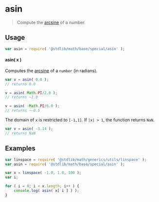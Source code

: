 # asin

> Compute the [arcsine][arcsine] of a number.


<section class="usage">

## Usage

``` javascript
var asin = require( '@stdlib/math/base/special/asin' );
```

#### asin( x )

Computes the [arcsine][arcsine] of a `number` (in radians).

``` javascript
var v = asin( 0.0 );
// returns 0.0

v = asin( Math.PI/2.0 );
// returns ~1.0

v = asin( -Math.PI/6.0 );
// returns ~-0.5
```

The domain of `x` is restricted to `[-1,1]`. If `|x| > 1`, the function returns `NaN`.

``` javascript
var v = asin( -3.14 );
// returns NaN
```

<!-- </usage> -->


<section class="examples">

## Examples

``` javascript
var linspace = require( '@stdlib/math/generics/utils/linspace' );
var asin = require( '@stdlib/math/base/special/asin' );

var x = linspace( -1.0, 1.0, 100 );
var i;

for ( i = 0; i < x.length; i++ ) {
    console.log( asin( x[ i ] ) );
}
```

<!-- </examples> -->


<section class="links">

[arcsine]: https://en.wikipedia.org/wiki/Inverse_trigonometric_functions

<!-- </links> -->
